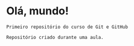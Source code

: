 # Olá, mundo!

    Primeiro repositório do curso de Git e GitHub

    Repositório criado durante uma aula. 
